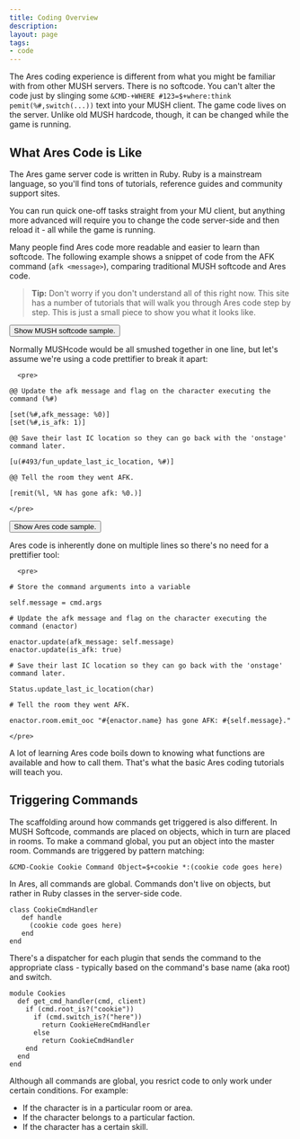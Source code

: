 ```yaml
---
title: Coding Overview
description:
layout: page
tags: 
- code
---
```


The Ares coding experience is different from what you might be familiar with from other MUSH servers.  There is no softcode.  You can't alter the code just by slinging some `&CMD-+WHERE #123=$+where:think pemit(%#,switch(...))` text into your MUSH client.  The game code lives on the server.  Unlike old MUSH hardcode, though, it can be changed while the game is running. 

## What Ares Code is Like

The Ares game server code is written in Ruby.  Ruby is a mainstream language, so you'll find tons of tutorials, reference guides and community support sites.

You can run quick one-off tasks straight from your MU client, but anything more advanced will require you to change the code server-side and then reload it - all while the game is running.

Many people find Ares code more readable and easier to learn than softcode.  The following example shows a snippet of code from the AFK command (`afk <message>`), comparing traditional MUSH softcode and Ares code.

> <i class="fa fa-info-circle"></i> **Tip:** Don't worry if you don't understand all of this right now.  This site has a number of tutorials that will walk you through Ares code step by step.  This is just a small piece to show you what it looks like.


  <button class="btn btn-primary" type="button" data-toggle="collapse" data-target="#collapseMUEx" aria-expanded="false" aria-controls="collapseExample">
    Show MUSH softcode sample.
  </button>

<div class="collapse" id="collapseMUEx">
  <div class="card card-block">

Normally MUSHcode would be all smushed together in one line, but let's assume we're using a code prettifier to break it apart:

      <pre>

    @@ Update the afk message and flag on the character executing the command (%#)
    
    [set(%#,afk_message: %0)]
    [set(%#,is_afk: 1)]
    
    @@ Save their last IC location so they can go back with the 'onstage' command later.

    [u(#493/fun_update_last_ic_location, %#)]
    
    @@ Tell the room they went AFK. 
    
    [remit(%l, %N has gone afk: %0.)]
    
    </pre>
  </div>
</div>

  <button class="btn btn-primary" type="button" data-toggle="collapse" data-target="#collapseExample" aria-expanded="false" aria-controls="collapseExample">
    Show Ares code sample.
  </button>

<div class="collapse" id="collapseExample">
  <div class="card card-block">

Ares code is inherently done on multiple lines so there's no need for a prettifier tool:

      <pre>
 
    # Store the command arguments into a variable

    self.message = cmd.args
    
    # Update the afk message and flag on the character executing the command (enactor)

    enactor.update(afk_message: self.message)
    enactor.update(is_afk: true)
    
    # Save their last IC location so they can go back with the 'onstage' command later.

    Status.update_last_ic_location(char)
    
    # Tell the room they went AFK.  
    
    enactor.room.emit_ooc "#{enactor.name} has gone AFK: #{self.message}."

    </pre>
  </div>
</div>

A lot of learning Ares code boils down to knowing what functions are available and how to call them.  That's what the basic Ares coding tutorials will teach you.

## Triggering Commands

The scaffolding around how commands get triggered is also different.  In MUSH Softcode, commands are placed on objects, which in turn are placed in rooms.  To make a command global, you put an object into the master room.  Commands are triggered by pattern matching:

    &CMD-Cookie Cookie Command Object=$+cookie *:(cookie code goes here)

In Ares, all commands are global. Commands don't live on objects, but rather in Ruby classes in the server-side code.

    class CookieCmdHandler
       def handle
         (cookie code goes here)
       end
    end

There's a dispatcher for each plugin that sends the command to the appropriate class - typically based on the command's base name (aka root) and switch.

    module Cookies
      def get_cmd_handler(cmd, client)
        if (cmd.root_is?("cookie"))
          if (cmd.switch_is?("here"))
            return CookieHereCmdHandler
          else
            return CookieCmdHandler
        end
      end
    end

Although all commands are global, you resrict code to only work under certain conditions.  For example:

* If the character is in a particular room or area.
* If the character belongs to a particular faction.
* If the character has a certain skill.